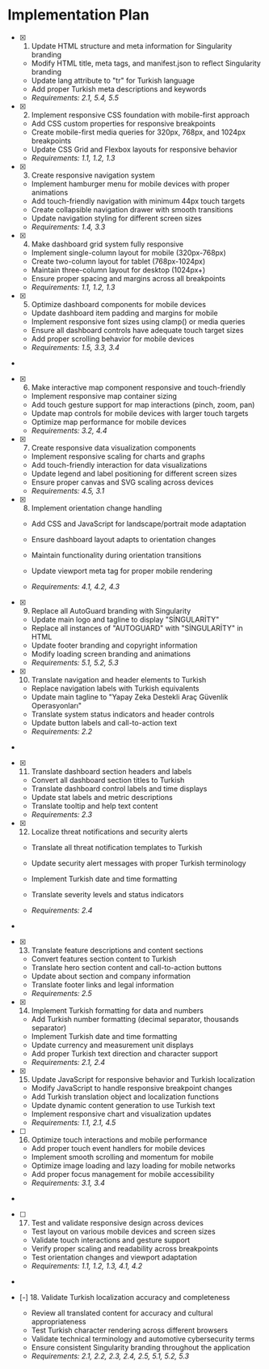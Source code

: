 # Implementation Plan

- [x] 1. Update HTML structure and meta information for Singularity branding

  - Modify HTML title, meta tags, and manifest.json to reflect Singularity branding
  - Update lang attribute to "tr" for Turkish language
  - Add proper Turkish meta descriptions and keywords
  - _Requirements: 2.1, 5.4, 5.5_

- [x] 2. Implement responsive CSS foundation with mobile-first approach

  - Add CSS custom properties for responsive breakpoints
  - Create mobile-first media queries for 320px, 768px, and 1024px breakpoints
  - Update CSS Grid and Flexbox layouts for responsive behavior
  - _Requirements: 1.1, 1.2, 1.3_

- [x] 3. Create responsive navigation system

  - Implement hamburger menu for mobile devices with proper animations
  - Add touch-friendly navigation with minimum 44px touch targets
  - Create collapsible navigation drawer with smooth transitions
  - Update navigation styling for different screen sizes
  - _Requirements: 1.4, 3.3_

- [x] 4. Make dashboard grid system fully responsive

  - Implement single-column layout for mobile (320px-768px)
  - Create two-column layout for tablet (768px-1024px)
  - Maintain three-column layout for desktop (1024px+)
  - Ensure proper spacing and margins across all breakpoints
  - _Requirements: 1.1, 1.2, 1.3_

- [x] 5. Optimize dashboard components for mobile devices

  - Update dashboard item padding and margins for mobile
  - Implement responsive font sizes using clamp() or media queries
  - Ensure all dashboard controls have adequate touch target sizes
  - Add proper scrolling behavior
    for mobile devices
  - _Requirements: 1.5, 3.3, 3.4_

-

- [x] 6. Make interactive map component responsive and touch-friendly

  - Implement responsive map container sizing
  - Add touch gesture support for map interactions (pinch, zoom, pan)
  - Update map controls for mobile devices with larger touch targets
  - Optimize map performance for mobile devices
  - _Requirements: 3.2, 4.4_

- [x] 7. Create responsive data visualization components

  - Implement responsive scaling for charts and graphs
  - Add touch-friendly interaction for data visualizations
  - Update legend and label positioning for different screen sizes
  - Ensure proper canvas and SVG scaling across devices
  - _Requirements: 4.5, 3.1_

- [x] 8. Implement orientation change handling

  - Add CSS and JavaScript for landscape/portrait mode adaptation
  - Ensure dashboard layout adapts to orientation changes

  - Maintain functionality during orientation transitions
  - Update viewport meta tag for proper mobile rendering
  - _Requirements: 4.1, 4.2, 4.3_

- [x] 9. Replace all AutoGuard branding with Singularity

  - Update main logo and tagline to display "SİNGULARİTY"
  - Replace all instances of "AUTOGUARD" with "SİNGULARİTY" in HTML
  - Update footer branding and copyright information
  - Modify loading screen branding and animations
  - _Requirements: 5.1, 5.2, 5.3_

- [x] 10. Translate navigation and header elements to Turkish

  - Replace navigation labels with Turkish equivalents
  - Update main tagline to "Yapay Zeka Destekli Araç Güvenlik Operasyonları"
  - Translate system status indicators and header controls
  - Update button labels and call-to-action text
  - _Requirements: 2.2_

-

- [x] 11. Translate dashboard section headers and labels

  - Convert all dashboard section titles to Turkish
  - Translate dashboard control labels and time displays
  - Update stat labels and metric descriptions
  - Translate tooltip and help text content
  - _Requirements: 2.3_

- [x] 12. Localize threat notifications and security alerts

  - Translate all threat notification templates to Turkish

  - Update security alert messages with proper Turkish terminology
  - Implement Turkish date and time formatting
  - Translate severity levels and status indicators
  - _Requirements: 2.4_

-

- [x] 13. Translate feature descriptions and content sections

  - Convert features section content to Turkish
  - Translate hero section content and call-to-action buttons
  - Update about section and company information
  - Translate footer links and legal information
  - _Requirements: 2.5_

- [x] 14. Implement Turkish formatting for data and numbers

  - Add Turkish number formatting (decimal separator, thousands separator)
  - Implement Turkish date and time formatting
  - Update currency and measurement unit displays
  - Add proper Turkish text direction and character support
  - _Requirements: 2.1, 2.4_

- [x] 15. Update JavaScript for responsive behavior and Turkish localization


  - Modify JavaScript to handle responsive breakpoint changes
  - Add Turkish translation object and localization functions
  - Update dynamic content generation to use Turkish text
  - Implement responsive chart and visualization updates
  - _Requirements: 1.1, 2.1, 4.5_

- [ ] 16. Optimize touch interactions and mobile performance









  - Add proper touch event handlers for mobile devices
  - Implement smooth scrolling and momentum for mobile
  - Optimize image loading and lazy loading for mobile networks
  - Add proper focus management for mobile accessibility
  - _Requirements: 3.1, 3.4_
-

- [ ] 17. Test and validate responsive design across devices




  - Test layout on various mobile devices and screen sizes
  - Validate touch interactions and gesture support
  - Verify proper scaling and readability across breakpoints
  - Test orientation changes and viewport adaptation
  - _Requirements: 1.1, 1.2, 1.3, 4.1, 4.2_
-

- [-] 18. Validate Turkish localization accuracy and completeness


  - Review all translated content for accuracy and cultural appropriateness
  - Test Turkish character rendering across different browsers
  - Validate technical terminology and automotive cybersecurity terms
  - Ensure consistent Singularity branding throughout the application
  - _Requirements: 2.1, 2.2, 2.3, 2.4, 2.5, 5.1, 5.2, 5.3_
